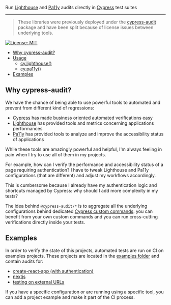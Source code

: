 Run [Lighthouse](https://developers.google.com/web/tools/lighthouse) and [Pa11y](https://github.com/pa11y/pa11y) audits directly in [Cypress](https://cypress.io/) test suites

---

> These libraries were previously deployed under the [cypress-audit](https://www.npmjs.com/package/cypress-audit) package and have been split because of license issues between underlying tools.

[![License: MIT](https://img.shields.io/badge/License-MIT-yellow.svg)](https://opensource.org/licenses/MIT)

- [Why cypress-audit?](#why-cypress-audit)
- [Usage](#usage)
  - [cy.lighthouse()](./packages/lighthouse/README.md)
  - [cy.pa11y()](./packages/pa11y/README.md)
- [Examples](#examples)

## Why cypress-audit?

We have the chance of being able to use powerful tools to automated and prevent from different kind of regressions:

- [Cypress](https://cypress.io/) has made business oriented automated verifications easy
- [Lighthouse](https://developers.google.com/web/tools/lighthouse) has provided tools and metrics concerning applications performances
- [Pa11y](https://pa11y.org/) has provided tools to analyze and improve the accessibility status of applications

While these tools are amazingly powerful and helpful, I'm always feeling in pain when I try to use all of them in my projects.

For example, how can I verify the performance and accessibility status of a page requiring authentication? I have to tweak Lighthouse and Pa11y configurations (that are different) and adjust my workflows accordingly.

This is cumbersome because I already have my authentication logic and shortcuts managed by Cypress: why should I add more complexity in my tests?

The idea behind `@cypress-audit/*` is to aggregate all the underlying configurations behind dedicated [Cypress custom commands](https://docs.cypress.io/api/cypress-api/custom-commands.html): you can benefit from your own custom commands and you can run cross-cutting verifications directly inside your tests.

## Examples

In order to verify the state of this projects, automated tests are run on CI on examples projects. These projects are located in the [examples folder](./examples) and contain audits for:

- [create-react-app (with authentication)](./examples/cra-authenticated)
- [nextjs](./examples/nextjs)
- [testing on external URLs](./examples/external-url)

If you have a specific configuration or are running using a specific tool, you can add a project example and make it part of the CI process.
